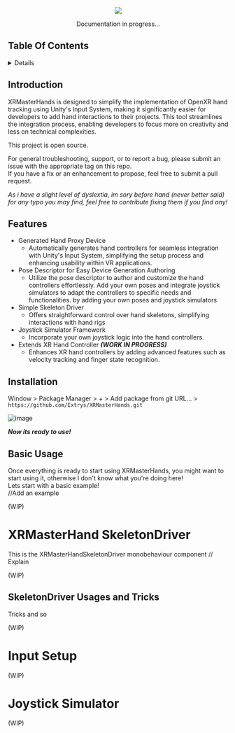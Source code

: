 

<p align="center">
  <img src="https://github.com/Extrys/XRMasterHands/assets/38926085/8f0f3ed4-f6ad-4ee5-9c91-ebf21cfc4553">
</p>
<p align="center">
  Documentation in progress...
</p>

## Table Of Contents
<details>
<summary>Details</summary>

  - [Introduction](#introduction)
  - [Features](#features)
  - [Installation](#installation)
  - [Basic Usage](#basic-usage) (wip)
  - [XRMasterHand SkeletonDriver](#xrmasterhand-skeletondriver) (wip)
  	- [SkeletonDriver Usages and Tricks](#skeletondriver-usages-and-tricks) (wip)
  - [Input Setup](#input-setup) (wip)
  - [Joystick Simulator](#joystick-simulator) (wip)

</details>


## Introduction

XRMasterHands is designed to simplify the implementation of OpenXR hand tracking using Unity's Input System, making it significantly easier for developers to add hand interactions to their projects. This tool streamlines the integration process, enabling developers to focus more on creativity and less on technical complexities.

This project is open source.

For general troubleshooting, support, or to report a bug, please submit an issue with the appropriate tag on this repo.  
If you have a fix or an enhancement to propose, feel free to submit a pull request.

*As i have a slight level of dyslextia, im sory before hand (never better said) for any typo you may find, feel free to contribute fixing them if you find any!*

## Features

- Generated Hand Proxy Device
  - Automatically generates hand controllers for seamless integration with Unity's Input System, simplifying the setup process and enhancing usability within VR applications.
- Pose Descriptor for Easy Device Generation Authoring
  - Utilize the pose descriptor to author and customize the hand controllers effortlessly. Add your own poses and integrate joystick simulators to adapt the controllers to specific needs and functionalities.
  by adding your own poses and joystick simulators
- Simple Skeleton Driver
  - Offers straightforward control over hand skeletons, simplifying interactions with hand rigs
- Joystick Simulator Framework
  - Incorporate your own joystick logic into the hand controllers.
- Extends XR Hand Controller ***(WORK IN PROGRESS)***
  - Enhances XR hand controllers by adding advanced features such as velocity tracking and finger state recognition.


## Installation
Window > Package Manager > + > Add package from git URL... > ``https://github.com/Extrys/XRMasterHands.git``  

![image](https://github.com/Extrys/XRMasterHands/assets/38926085/1ce14ffe-24df-4461-adbc-f2cf6c03e7d1)  

***Now its ready to use!***  

## Basic Usage
Once everything is ready to start using XRMasterHands, you might want to start using it, otherwise I don't know what you're doing here!  
Lets start with a basic example!  
//Add an example  

(WIP)

# XRMasterHand SkeletonDriver
This is the XRMasterHandSkeletonDriver monobehaviour component
// Explain  

(WIP)

## SkeletonDriver Usages and Tricks
Tricks and so  

(WIP)

# Input Setup
(WIP)

# Joystick Simulator
(WIP)

